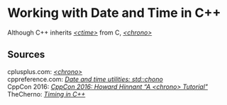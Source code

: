 # Working with Date and Time in C++
Although C++ inherits [_\<ctime\>_]() from C, [_\<chrono\>_]()


## Sources
cplusplus.com: [_\<chrono\>_](https://www.cplusplus.com/reference/chrono/) <br />
cppreference.com: [_Date and time utilities: std::chono_](https://en.cppreference.com/w/cpp/chrono/weekday) <br />
CppCon 2016: [_CppCon 2016: Howard Hinnant “A \<chrono\> Tutorial"_](https://www.youtube.com/watch?v=P32hvk8b13M) <br />
TheCherno: [_Timing in C++_](https://www.youtube.com/watch?v=oEx5vGNFrLk) <br />
